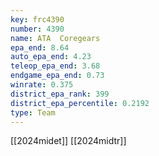 ```yaml
---
key: frc4390
number: 4390
name: ATA  Coregears
epa_end: 8.64
auto_epa_end: 4.23
teleop_epa_end: 3.68
endgame_epa_end: 0.73
winrate: 0.375
district_epa_rank: 399
district_epa_percentile: 0.2192
type: Team
---
```

[[2024midet]]
[[2024midtr]]
